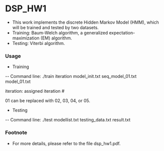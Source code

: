 # DSP_HW1

* This work implements the discrete Hidden Markov Model (HMM), which will be trained and tested by two datasets.
* Training: Baum-Welch algorithm, a generalized expectation-maximization (EM) algorithm.
* Testing: Viterbi algorithm.

### Usage
* Training

-- Command line: ./train iteration model_init.txt seq_model_01.txt model_01.txt

iteration: assigned iteration #

01 can be replaced with 02, 03, 04, or 05.
* Testing

-- Command line: ./test modellist.txt testing_data.txt result.txt

### Footnote

* For more details, please refer to the file dsp_hw1.pdf.
